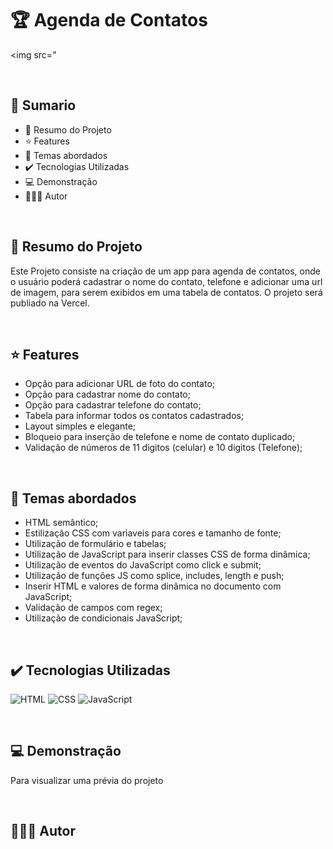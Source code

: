 # 🏆 Agenda de Contatos

<img src="

<br>

## 📎 Sumario
- 📌 Resumo do Projeto
- ⭐ Features
- 📂 Temas abordados
- ✔️ Tecnologias Utilizadas
- 💻 Demonstração
- 🙋🏻‍♂️ Autor

<br>

## 📌 Resumo do Projeto
Este Projeto consiste na criação de um app para agenda de contatos, onde o usuário poderá cadastrar o nome do contato, telefone e adicionar uma url de imagem, para serem exibidos em uma tabela de contatos. O projeto será publiado na Vercel.

<br>

## ⭐ Features
- Opção para adicionar URL de foto do contato;
- Opção para cadastrar nome do contato;
- Opção para cadastrar telefone do contato;
- Tabela para informar todos os contatos cadastrados;
- Layout simples e elegante;
- Bloqueio para inserção de telefone e nome de contato duplicado;
- Validação de números de 11 digitos (celular) e 10 digitos (Telefone);

<br>

## 📂 Temas abordados
- HTML semântico;
- Estilização CSS com variaveis para cores e tamanho de fonte;
- Utilização de formulário e tabelas;
- Utilização de JavaScript para inserir classes CSS de forma dinâmica;
- Utilização de eventos do JavaScript como click e submit;
- Utilização de funções JS como splice, includes, length e push;
- Inserir HTML e valores de forma dinâmica no documento com JavaScript;
- Validação de campos com regex;
- Utilização de condicionais JavaScript;

<br>

## ✔️ Tecnologias Utilizadas
![HTML](https://img.shields.io/badge/HTML5-E34F26?style=for-the-badge&logo=html5&logoColor=white)
![CSS](https://img.shields.io/badge/CSS3-1572B6?style=for-the-badge&logo=css3&logoColor=white)
![JavaScript](https://img.shields.io/badge/JavaScript-323330?style=for-the-badge&logo=javascript&logoColor=F7DF1E)

<br>

## 💻 Demonstração
Para visualizar uma prévia do projeto 

<br>

## 🙋🏻‍♂️ Autor
